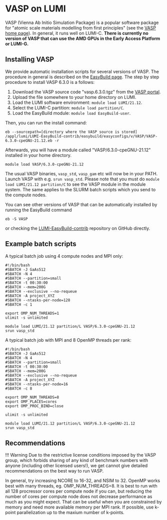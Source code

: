 # VASP on LUMI

VASP (Vienna Ab Initio Simulation Package) is a popular software package for "atomic scale materials modelling from first principles" (see the [VASP home page](https://www.vasp.at/)). In general, it runs well on LUMI-C. **There is currently no version of VASP that can use the AMD GPUs in the Early Access Platform or LUMI-G.**

## Installing VASP 

We provide automatic installation scripts for several versions of VASP. The procedure in general is described on the [EasyBuild page](../installing/easybuild.md). The step by step procedure to install VASP 6.3.0 is a follows:

1. Download the VASP source code "vasp.6.3.0.tgz" from the [VASP portal](https://www.vasp.at/).
2. Upload the file somewhere to your home directory on LUMI.
3. Load the LUMI software environment: `module load LUMI/21.12`.
4. Select the LUMI-C partition: `module load partition/C`.
5. Load the EasyBuild module: `module load EasyBuild-user`.

Then, you can run the install command:

    eb --sourcepath=[directory where the VASP source is stored] /appl/lumi/LUMI-EasyBuild-contrib/easybuild/easyconfigs/v/VASP/VASP-6.3.0-cpeGNU-21.12.eb -r

Afterwards, you will have a module called "VASP/6.3.0-cpeGNU-21.12" installed in your home directory.

    module load VASP/6.3.0-cpeGNU-21.12

The usual VASP binaries, `vasp_std`, `vasp_gam` etc will now be in your PATH. Launch VASP with e.g. `srun vasp_std`. Please note that you must do `module load LUMI/21.12 partition/C` to see the VASP module in the module system. The same applies to the SLURM batch scripts which you send to the compute nodes.

You can see other versions of VASP that can be automatically installed by running the EasyBuild command

    eb -S VASP

or checking the [LUMI-EasyBuild-contrib](https://github.com/Lumi-supercomputer/LUMI-EasyBuild-contrib/tree/main/easybuild/easyconfigs/v/VASP) repository on GitHub directly.

## Example batch scripts 

A typical batch job using 4 compute nodes and MPI only:

    #!/bin/bash
    #SBATCH -J GaAs512 
    #SBATCH -N 4
    #SBATCH --partition=small
    #SBATCH -t 00:30:00
    #SBATCH --mem=200G
    #SBATCH --exclusive --no-requeue
    #SBATCH -A project_XYZ
    #SBATCH --ntasks-per-node=128
    #SBATCH -c 1

    export OMP_NUM_THREADS=1
    ulimit -s unlimited

    module load LUMI/21.12 partition/L VASP/6.3.0-cpeGNU-21.12
    srun vasp_std

A typical batch job with MPI and 8 OpenMP threads per rank:

    #!/bin/bash
    #SBATCH -J GaAs512 
    #SBATCH -N 4
    #SBATCH --partition=small
    #SBATCH -t 00:30:00
    #SBATCH --mem=200G
    #SBATCH --exclusive --no-requeue
    #SBATCH -A project_XYZ
    #SBATCH --ntasks-per-node=16
    #SBATCH -c 8

    export OMP_NUM_THREADS=8
    export OMP_PLACES=cores
    export OMP_PROC_BIND=close

    ulimit -s unlimited

    module load LUMI/21.12 partition/L VASP/6.3.0-cpeGNU-21.12
    srun vasp_std

## Recommendations

!!! Warning
    Due to the restrictive license conditions imposed by the VASP group, which forbids sharing of any kind of benchmark numbers with anyone (including other licensed users!), we get cannot give detailed recommendations on the best way to run VASP.

In general, try increasing NCORE to 16-32, and NSIM to 32. OpenMP works best with many threads, eg. OMP_NUM_THREADS=8. It is best to run with all 128 procressor cores per compute node if you can, but reducing the number of cores per compute node does not decrease performance as much as you might expect. That can be useful when you are constrained by memory and need more available memory per MPI rank. If possible, use k-point parallelization up to the maxium number of k-points.